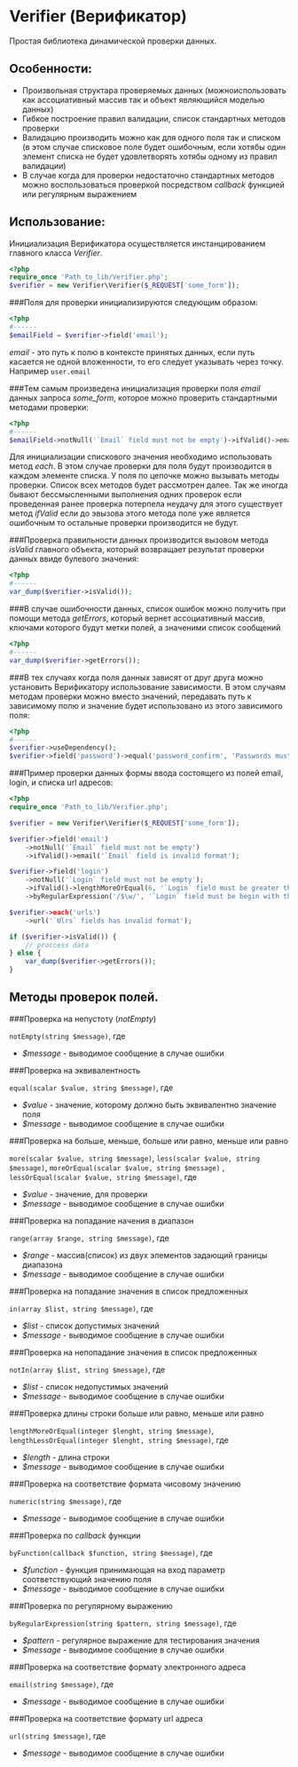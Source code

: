 Verifier (Верификатор)
======================
Простая библиотека динамической проверки данных.

Особенности:
------------
* Произвольная структара проверяемых данных (можноиспользовать как ассоциативный массив так и объект являющийся моделью данных)
* Гибкое построение правил валидации, список стандартных методов проверки
* Валидацию производить можно как для одного поля так и списком (в этом случае списковое поле будет ошибочным, если хотябы один элемент списка не будет удовлетворять хотябы одному из правил валидации)
* В случае когда для проверки недостаточно стандартных методов можно воспользоваться проверкой посредством *callback* функцией или регулярным выражением

Использование:
--------------
Инициализация Верификатора осуществляется инстанцированием главного класса *Verifier*.

```php
<?php
require_once 'Path_to_lib/Verifier.php';
$verifier = new Verifier\Verifier($_REQUEST['some_form']);
```

###Поля для проверки инициализируются следующим образом:

```php
<?php
#------
$emailField = $verifier->field('email');
```

*email* - это путь к полю в контексте принятых данных, если путь касается не одной вложенности, то его следует указывать через точку. Например `user.email`

###Тем самым произведена инициализация проверки поля *email* данных запроса *some_form*, которое можно проверить стандартными методами проверки:

```php
<?php
#------
$emailField->notNull('`Email` field must not be empty')->ifValid()->email('`Email` field is invalid format');
```

Для инициализации спискового значения необходимо использовать метод *each*. В этом случае проверки для поля будут производится в каждом элементе списка.
У поля по цепочке можно вызывать методы проверки. Список всех методов будет рассмотрен далее. Так же иногда бывают бессмысленными выполнения одних проверок если проведенная ранее проверка потерпела неудачу для этого существует метод *ifValid* если до эвызова этого метода поле уже является ошибочным то остальные проверки производится не будут.

###Проверка правильности данных производится вызовом метода *isValid* главного объекта, который возвращает результат проверки данных ввиде булевого значения:

```php
<?php
#------
var_dump($verifier->isValid());
```

###В случае ошибочности данных, список ошибок можно получить при помощи метода *getErrors*, который вернет ассоциативный массив, ключами которого будут метки полей, а значеними список сообщений

```php
<?php
#------
var_dump($verifier->getErrors());
```
###В тех случаях когда поля данных зависят от друг друга можно установить Верификатору использование зависимости. В этом случаям методам проверки можно вместо значений, передавать путь к зависимому полю и значение будет использовано из этого зависимого поля:

```php
<?php
#------
$verifier->useDependency();
$verifier->field('password')->equal('password_confirm', 'Passwords must match');
```
###Пример проверки данных формы ввода состоящего из полей email, login, и списка url адресов:

```php
<?php
require_once 'Path_to_lib/Verifier.php';

$verifier = new Verifier\Verifier($_REQUEST['some_form']);

$verifier->field('email')
    ->notNull('`Email` field must not be empty')
    ->ifValid()->email('`Email` field is invalid format');

$verifier->field('login')
    ->notNull('`Login` field must not be empty');
    ->ifValid()->lengthMoreOrEqual(6, '`Login` field must be greater than 6 characters in length')
    ->byRegularExpression('/$\w/', '`Login` field must be begin with the words');

$verifier->each('urls')
    ->url('`Ulrs` fields has invalid format');

if ($verifier->isValid()) {
    // proccess data
} else {
    var_dump($verifier->getErrors());
}
```

Методы проверок полей.
----------------------
###Проверка на непустоту (*notEmpty*)

`notEmpty(string $message)`, где

* *$message* - выводимое сообщение в случае ошибки

###Проверка на эквивалентность

`equal(scalar $value, string $message)`, где

* *$value* - значение, которому должно быть эквивалентно значение поля
* *$message* - выводимое сообщение в случае ошибки

###Проверка на больше, меньше, больше или равно, меньше или равно

`more(scalar $value, string $message)`, `less(scalar $value, string $message)`, `moreOrEqual(scalar $value, string $message)` , `lessOrEqual(scalar $value, string $message)`, где

* *$value* - значение, для проверки
* *$message* - выводимое сообщение в случае ошибки

###Проверка на попадание начения в диапазон

`range(array $range, string $message)`, где

* *$range* - массив(список) из двух элементов задающий границы диапазона
* *$message* - выводимое сообщение в случае ошибки

###Проверка на попадание значения в список предложенных

`in(array $list, string $message)`, где

* *$list* - список допустимых значений
* *$message* - выводимое сообщение в случае ошибки

###Проверка на непопадание значения в список предложенных

`notIn(array $list, string $message)`, где

* *$list* - список недопустимых значений
* *$message* - выводимое сообщение в случае ошибки

###Проверка длины строки больше или равно, меньше или равно

`lengthMoreOrEqual(integer $lenght, string $message)`, `lengthLessOrEqual(integer $lenght, string $message)`, где

* *$length* - длина строки
* *$message* - выводимое сообщение в случае ошибки

###Проверка на соответствие формата чисовому значению

`numeric(string $message)`, где

* *$message* - выводимое сообщение в случае ошибки

###Проверка по *callback* функции

`byFunction(callback $function, string $message)`, где

* *$function* - функция принимающая на вход параметр соответствующий значению поля
* *$message* - выводимое сообщение в случае ошибки

###Проверка по регулярному выражению

`byRegularExpression(string $pattern, string $message)`, где

* *$pattern* - регулярное выражение для тестирования значения
* *$message* - выводимое сообщение в случае ошибки

###Проверка на соответствие формату электронного адреса

`email(string $message)`, где

* *$message* - выводимое сообщение в случае ошибки

###Проверка на соответствие формату url адреса

`url(string $message)`, где

* *$message* - выводимое сообщение в случае ошибки